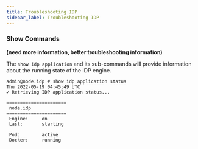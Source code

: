 ```yaml
---
title: Troubleshooting IDP
sidebar_label: Troubleshooting IDP
---
```


### Show Commands

**(need more information, better troubleshooting information)**

The `show idp application` and its sub-commands will provide information about the running state of the IDP engine. 

```
admin@node.idp # show idp application status
Thu 2022-05-19 04:45:49 UTC
✔ Retrieving IDP application status...

======================
 node.idp 
======================
 Engine:     on
 Last:       starting

 Pod:        active
 Docker:     running

```

